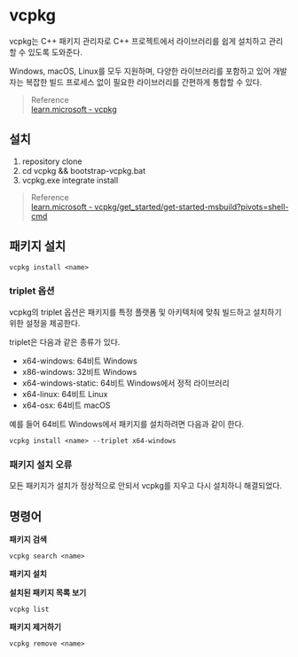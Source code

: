 # vcpkg
vcpkg는 C++ 패키지 관리자로 C++ 프로젝트에서 라이브러리를 쉽게 설치하고 관리할 수 있도록 도와준다. 

Windows, macOS, Linux를 모두 지원하며, 다양한 라이브러리를 포함하고 있어 개발자는 복잡한 빌드 프로세스 없이 필요한 라이브러리를 간편하게 통합할 수 있다.

> Reference  
> [learn.microsoft - vcpkg](https://learn.microsoft.com/en-us/vcpkg/)  

## 설치
1. repository clone
2. cd vcpkg && bootstrap-vcpkg.bat
3. vcpkg.exe integrate install


> Reference  
> [learn.microsoft - vcpkg/get_started/get-started-msbuild?pivots=shell-cmd](https://learn.microsoft.com/ko-kr/vcpkg/get_started/get-started-msbuild?pivots=shell-cmd)  

## 패키지 설치
```
vcpkg install <name>
```

### triplet 옵션
vcpkg의 triplet 옵션은 패키지를 특정 플랫폼 및 아키텍처에 맞춰 빌드하고 설치하기 위한 설정을 제공한다. 

triplet은 다음과 같은 종류가 있다.

* x64-windows: 64비트 Windows
* x86-windows: 32비트 Windows
* x64-windows-static: 64비트 Windows에서 정적 라이브러리
* x64-linux: 64비트 Linux
* x64-osx: 64비트 macOS

예를 들어 64비트 Windows에서 패키지를 설치하려면 다음과 같이 한다.

```
vcpkg install <name> --triplet x64-windows
```

### 패키지 설치 오류
모든 패키지가 설치가 정상적으로 안되서 vcpkg를 지우고 다시 설치하니 해결되었다.

## 명령어

**패키지 검색**
```
vcpkg search <name>
```

**패키지 설치**

**설치된 패키지 목록 보기**
```
vcpkg list
```

**패키지 제거하기**
```
vcpkg remove <name>
```

